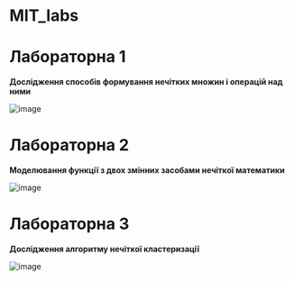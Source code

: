 # MIT_labs

# Лабораторна 1

**Дослідження способів формування нечітких множин і операцій над ними**

![image](https://github.com/zerorchik/MIT_labs/assets/103893849/8ecfaae9-bb63-44ed-a9f2-852176463719)

# Лабораторна 2

**Моделювання функції з двох змінних засобами нечіткої математики**

![image](https://github.com/zerorchik/MIT_labs/assets/103893849/07e7a770-c05f-486a-b36d-036dc2b27090)

# Лабораторна 3

**Дослідження алгоритму нечіткої кластеризації**

![image](https://github.com/zerorchik/MIT_labs/assets/103893849/f6ac1dcb-7d85-4687-b39a-9c47a56cce8e)

